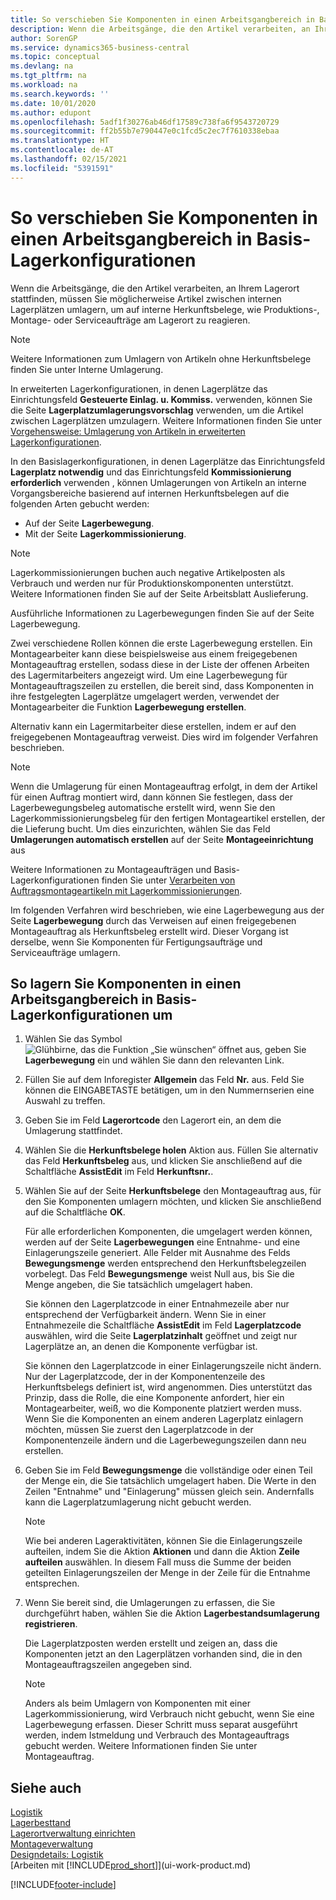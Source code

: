 ```yaml
---
title: So verschieben Sie Komponenten in einen Arbeitsgangbereich in Basis-Lagerkonfigurationen
description: Wenn die Arbeitsgänge, die den Artikel verarbeiten, an Ihrem Lagerort stattfinden, müssen Sie möglicherweise Artikel zwischen internen Lagerplätzen umlagern, um auf interne Herkunftsbelege, wie Produktions-, Montage- oder Serviceaufträge am Lagerort zu reagieren.
author: SorenGP
ms.service: dynamics365-business-central
ms.topic: conceptual
ms.devlang: na
ms.tgt_pltfrm: na
ms.workload: na
ms.search.keywords: ''
ms.date: 10/01/2020
ms.author: edupont
ms.openlocfilehash: 5adf1f30276ab46df17589c738fa6f9543720729
ms.sourcegitcommit: ff2b55b7e790447e0c1fcd5c2ec7f7610338ebaa
ms.translationtype: HT
ms.contentlocale: de-AT
ms.lasthandoff: 02/15/2021
ms.locfileid: "5391591"
---
```

# <a name="move-components-to-an-operation-area-in-basic-warehouse-configurations"></a>So verschieben Sie Komponenten in einen Arbeitsgangbereich in Basis-Lagerkonfigurationen
Wenn die Arbeitsgänge, die den Artikel verarbeiten, an Ihrem Lagerort stattfinden, müssen Sie möglicherweise Artikel zwischen internen Lagerplätzen umlagern, um auf interne Herkunftsbelege, wie Produktions-, Montage- oder Serviceaufträge am Lagerort zu reagieren.  

> [!NOTE]  
>  Weitere Informationen zum Umlagern von Artikeln ohne Herkunftsbelege finden Sie unter Interne Umlagerung.  

In erweiterten Lagerkonfigurationen, in denen Lagerplätze das Einrichtungsfeld **Gesteuerte Einlag. u. Kommiss.** verwenden, können Sie die Seite **Lagerplatzumlagerungsvorschlag** verwenden, um die Artikel zwischen Lagerplätzen umzulagern. Weitere Informationen finden Sie unter [Vorgehensweise: Umlagerung von Artikeln in erweiterten Lagerkonfigurationen](warehouse-how-to-move-items-in-advanced-warehousing.md).  

In den Basislagerkonfigurationen, in denen Lagerplätze das Einrichtungsfeld **Lagerplatz notwendig** und das Einrichtungsfeld **Kommissionierung erforderlich** verwenden , können Umlagerungen von Artikeln an interne Vorgangsbereiche basierend auf internen Herkunftsbelegen auf die folgenden Arten gebucht werden:  

-   Auf der Seite **Lagerbewegung**.  
-   Mit der Seite **Lagerkommissionierung**.  

> [!NOTE]  
>  Lagerkommissionierungen buchen auch negative Artikelposten als Verbrauch und werden nur für Produktionskomponenten unterstützt. Weitere Informationen finden Sie auf der Seite Arbeitsblatt Auslieferung.  

Ausführliche Informationen zu Lagerbewegungen finden Sie auf der Seite Lagerbewegung.  

Zwei verschiedene Rollen können die erste Lagerbewegung erstellen. Ein Montagearbeiter kann diese beispielsweise aus einem freigegebenen Montageauftrag erstellen, sodass diese in der Liste der offenen Arbeiten des Lagermitarbeiters angezeigt wird. Um eine Lagerbewegung für Montageauftragszeilen zu erstellen, die bereit sind, dass Komponenten in ihre festgelegten Lagerplätze umgelagert werden, verwendet der Montagearbeiter die Funktion **Lagerbewegung erstellen**.  

Alternativ kann ein Lagermitarbeiter diese erstellen, indem er auf den freigegebenen Montageauftrag verweist. Dies wird im folgender Verfahren beschrieben.  

> [!NOTE]  
>  Wenn die Umlagerung für einen Montageauftrag erfolgt, in dem der Artikel für einen Auftrag montiert wird, dann können Sie festlegen, dass der Lagerbewegungsbeleg automatische erstellt wird, wenn Sie den Lagerkommissionierungsbeleg für den fertigen Montageartikel erstellen, der die Lieferung bucht. Um dies einzurichten, wählen Sie das Feld **Umlagerungen automatisch erstellen** auf der Seite **Montageeinrichtung** aus  
>   
>  Weitere Informationen zu Montageaufträgen und Basis-Lagerkonfigurationen finden Sie unter [Verarbeiten von Auftragsmontageartikeln mit Lagerkommissionierungen](warehouse-how-to-pick-for-production.md#handling-assemble-to-order-items-with-inventory-picks).  

Im folgenden Verfahren wird beschrieben, wie eine Lagerbewegung aus der Seite **Lagerbewegung** durch das Verweisen auf einen freigegebenen Montageauftrag als Herkunftsbeleg erstellt wird. Dieser Vorgang ist derselbe, wenn Sie Komponenten für Fertigungsaufträge und Serviceaufträge umlagern.  

## <a name="to-move-components-to-an-operation-area-in-basic-warehouse-configurations"></a>So lagern Sie Komponenten in einen Arbeitsgangbereich in Basis-Lagerkonfigurationen um  
1.  Wählen Sie das Symbol ![Glühbirne, das die Funktion „Sie wünschen“ öffnet](media/ui-search/search_small.png "Tell Me-Funktion") aus, geben Sie **Lagerbewegung** ein und wählen Sie dann den relevanten Link.  
2.  Füllen Sie auf dem Inforegister **Allgemein** das Feld **Nr.** aus. Feld Sie können die EINGABETASTE betätigen, um in den Nummernserien eine Auswahl zu treffen.  
3.  Geben Sie im Feld **Lagerortcode** den Lagerort ein, an dem die Umlagerung stattfindet.  
4.  Wählen Sie die **Herkunftsbelege holen** Aktion aus. Füllen Sie alternativ das Feld **Herkunftsbeleg** aus, und klicken Sie anschließend auf die Schaltfläche **AssistEdit** im Feld **Herkunftsnr.**.  
5.  Wählen Sie auf der Seite **Herkunftsbelege** den Montageauftrag aus, für den Sie Komponenten umlagern möchten, und klicken Sie anschließend auf die Schaltfläche **OK**.  

    Für alle erforderlichen Komponenten, die umgelagert werden können, werden auf der Seite **Lagerbewegungen** eine Entnahme- und eine Einlagerungszeile generiert. Alle Felder mit Ausnahme des Felds **Bewegungsmenge** werden entsprechend den Herkunftsbelegzeilen vorbelegt. Das Feld **Bewegungsmenge** weist Null aus, bis Sie die Menge angeben, die Sie tatsächlich umgelagert haben.  

    Sie können den Lagerplatzcode in einer Entnahmezeile aber nur entsprechend der Verfügbarkeit ändern. Wenn Sie in einer Entnahmezeile die Schaltfläche **AssistEdit** im Feld **Lagerplatzcode** auswählen, wird die Seite **Lagerplatzinhalt** geöffnet und zeigt nur Lagerplätze an, an denen die Komponente verfügbar ist.  

    Sie können den Lagerplatzcode in einer Einlagerungszeile nicht ändern. Nur der Lagerplatzcode, der in der Komponentenzeile des Herkunftsbelegs definiert ist, wird angenommen. Dies unterstützt das Prinzip, dass die Rolle, die eine Komponente anfordert, hier ein Montagearbeiter, weiß, wo die Komponente platziert werden muss. Wenn Sie die Komponenten an einem anderen Lagerplatz einlagern möchten, müssen Sie zuerst den Lagerplatzcode in der Komponentenzeile ändern und die Lagerbewegungszeilen dann neu erstellen.  
6.  Geben Sie im Feld **Bewegungsmenge** die vollständige oder einen Teil der Menge ein, die Sie tatsächlich umgelagert haben. Die Werte in den Zeilen "Entnahme" und "Einlagerung" müssen gleich sein. Andernfalls kann die Lagerplatzumlagerung nicht gebucht werden.  

    > [!NOTE]  
    >  Wie bei anderen Lageraktivitäten, können Sie die Einlagerungszeile aufteilen, indem Sie die Aktion **Aktionen** und dann die Aktion **Zeile aufteilen** auswählen. In diesem Fall muss die Summe der beiden geteilten Einlagerungszeilen der Menge in der Zeile für die Entnahme entsprechen.  

7.  Wenn Sie bereit sind, die Umlagerungen zu erfassen, die Sie durchgeführt haben, wählen Sie die Aktion **Lagerbestandsumlagerung registrieren**.  

    Die Lagerplatzposten werden erstellt und zeigen an, dass die Komponenten jetzt an den Lagerplätzen vorhanden sind, die in den Montageauftragszeilen angegeben sind.  

    > [!NOTE]  
    >  Anders als beim Umlagern von Komponenten mit einer Lagerkommissionierung, wird Verbrauch nicht gebucht, wenn Sie eine Lagerbewegung erfassen. Dieser Schritt muss separat ausgeführt werden, indem Istmeldung und Verbrauch des Montageauftrags gebucht werden. Weitere Informationen finden Sie unter Montageauftrag.  

## <a name="see-also"></a>Siehe auch  
[Logistik](warehouse-manage-warehouse.md)  
[Lagerbesttand](inventory-manage-inventory.md)  
[Lagerortverwaltung einrichten](warehouse-setup-warehouse.md)     
[Montageverwaltung](assembly-assemble-items.md)    
[Designdetails: Logistik](design-details-warehouse-management.md)  
[Arbeiten mit [!INCLUDE[prod_short](includes/prod_short.md)]](ui-work-product.md)


[!INCLUDE[footer-include](includes/footer-banner.md)]